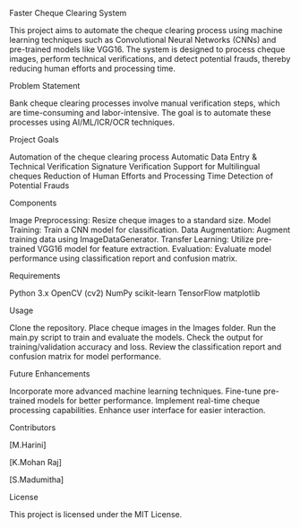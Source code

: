 Faster Cheque Clearing System
 
This project aims to automate the cheque clearing process using machine learning techniques such as Convolutional Neural Networks (CNNs) and pre-trained models like VGG16. The system is designed to process cheque images, perform technical verifications, and detect potential frauds, thereby reducing human efforts and processing time.

Problem Statement

Bank cheque clearing processes involve manual verification steps, which are time-consuming and labor-intensive. The goal is to automate these processes using AI/ML/ICR/OCR techniques.

Project Goals

Automation of the cheque clearing process
Automatic Data Entry & Technical Verification
Signature Verification
Support for Multilingual cheques
Reduction of Human Efforts and Processing Time
Detection of Potential Frauds

Components

Image Preprocessing: Resize cheque images to a standard size.
Model Training: Train a CNN model for classification.
Data Augmentation: Augment training data using ImageDataGenerator.
Transfer Learning: Utilize pre-trained VGG16 model for feature extraction.
Evaluation: Evaluate model performance using classification report and confusion matrix.

Requirements

Python 3.x
OpenCV (cv2)
NumPy
scikit-learn
TensorFlow
matplotlib

Usage

Clone the repository.
Place cheque images in the Images folder.
Run the main.py script to train and evaluate the models.
Check the output for training/validation accuracy and loss.
Review the classification report and confusion matrix for model performance.

Future Enhancements

Incorporate more advanced machine learning techniques.
Fine-tune pre-trained models for better performance.
Implement real-time cheque processing capabilities.
Enhance user interface for easier interaction.

Contributors

[M.Harini]

[K.Mohan Raj]

[S.Madumitha]


License

This project is licensed under the MIT License.

